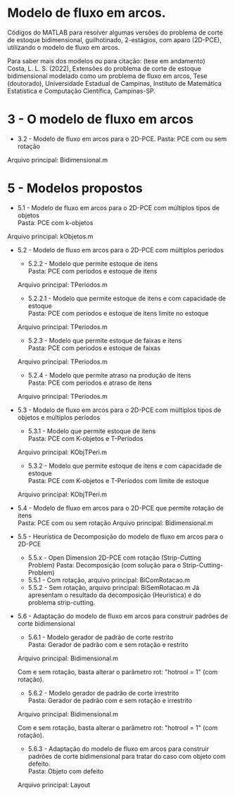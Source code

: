 # Modelo de fluxo em arcos.

Códigos do MATLAB para resolver algumas versões do problema de corte de estoque bidimensional, guilhotinado, 2-estágios, com aparo (2D-PCE), utilizando o modelo de fluxo em arcos.

Para saber mais dos modelos ou para citação: (tese em andamento)  
Costa, L. L. S. (2022), Extensões do problema de corte de estoque bidimensional modelado como um problema de fluxo em arcos, Tese (doutorado), Universidade Estadual de Campinas, Instituto de Matemática Estatística e Computação Científica, Campinas-SP.

# 3 - O modelo de fluxo em arcos

* 3.2 - Modelo de fluxo em arcos para o 2D-PCE.
Pasta: PCE com ou sem rotação

Arquivo principal: Bidimensional.m  

# 5 - Modelos propostos

* 5.1 - Modelo de fluxo em arcos para o 2D-PCE com múltiplos tipos de objetos  
Pasta: PCE com k-objetos  

Arquivo principal: kObjetos.m

* 5.2 - Modelo de fluxo em arcos para o 2D-PCE com múltiplos períodos
  * 5.2.2 - Modelo que permite estoque de itens  
  Pasta: PCE com periodos e estoque de itens

  Arquivo principal: TPeriodos.m
  * 5.2.2.1 - Modelo que permite estoque de itens e com capacidade de estoque  
  Pasta: PCE com periodos e estoque de itens limite no estoque 

  Arquivo principal: TPeriodos.m

  * 5.2.3 - Modelo que permite estoque de faixas e itens  
  Pasta: PCE com periodos e estoque de faixas 
  
  Arquivo principal: TPeriodos.m

  * 5.2.4 - Modelo que permite atraso na produção de itens  
  Pasta: PCE com periodos e atraso de itens 

  Arquivo principal: TPeriodos.m

* 5.3 - Modelo de fluxo em arcos para o 2D-PCE com múltiplos tipos de objetos e múltiplos períodos  
  * 5.3.1 - Modelo que permite estoque de itens  
  Pasta: PCE com K-objetos e T-Períodos 

  Arquivo principal: KObjTPeri.m
  * 5.3.2 - Modelo que permite estoque de itens e com capacidade de estoque  
  Pasta: PCE com K-objetos e T-Períodos com limite de estoque

  Arquivo principal: KObjTPeri.m

* 5.4 - Modelo de fluxo em arcos para o 2D-PCE que permite rotação de itens  
  Pasta: PCE com ou sem rotação
  Arquivo principal: Bidimensional.m  

* 5.5 - Heurística de Decomposição do modelo de fluxo em arcos para o 2D-PCE
  * 5.5.x - Open Dimension 2D-PCE com rotação (Strip-Cutting Problem)
  Pasta: Decomposição  (com solução para o Strip-Cutting-Problem)
  * 5.5.1 - Com rotação, arquivo principal: BiComRotacao.m
  * 5.5.2 - Sem rotação, arquivo principal: BiSemRotacao.m
  Já apresentam o resultado da decomposição (Heurística) e do problema strip-cutting.  
 
* 5.6 - Adaptação do modelo de fluxo em arcos para construir padrões de corte bidimensional  
  * 5.6.1 - Modelo gerador de padrão de corte restrito  
  Pasta: Gerador de padrão com e sem rotação e restrito 

  Arquivo principal: Bidimensional.m

  Com e sem rotação, basta alterar o parâmetro rot: "hotrool = 1" (com rotação).  

  * 5.6.2 - Modelo gerador de padrão de corte irrestrito  
  Pasta: Gerador de padrão com e sem rotação e irrestrito 

  Arquivo principal: Bidimensional.m

  Com e sem rotação, basta alterar o parâmetro rot: "hotrool = 1" (com rotação).  

  * 5.6.3 - Adaptação do modelo de fluxo em arcos para construir padrões de corte bidimensional para tratar do caso com objeto com defeito.  
  Pasta: Objeto com defeito

  Arquivo principal: Layout













